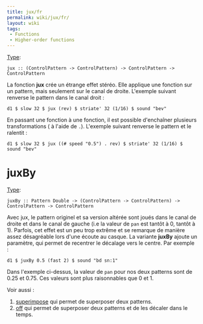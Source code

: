 ```yaml
---
title: jux/fr
permalink: wiki/jux/fr/
layout: wiki
tags:
 - Functions
 - Higher-order functions
---
```


<languages/> [Type](/wiki/Type_signature "wikilink"):

    jux :: (ControlPattern -> ControlPattern) -> ControlPattern -> ControlPattern

La fonction **jux** crée un étrange effet stéréo. Elle applique une
fonction sur un pattern, mais seulement sur le canal de droite.
L'exemple suivant renverse le pattern dans le canal droit :

    d1 $ slow 32 $ jux (rev) $ striate' 32 (1/16) $ sound "bev"

En passant une fonction à une fonction, il est possible d'enchaîner
plusieurs transformations ( à l'aide de `.`). L'exemple suivant renverse
le pattern et le ralentit :

    d1 $ slow 32 $ jux ((# speed "0.5") . rev) $ striate' 32 (1/16) $ sound "bev"

# juxBy

[Type](/wiki/Type_signature "wikilink"):

    juxBy :: Pattern Double -> (ControlPattern -> ControlPattern) -> ControlPattern -> ControlPattern

Avec jux, le pattern originel et sa version altérée sont joués dans le
canal de droite et dans le canal de gauche (i.e la valeur de `pan` est
tantôt à 0, tantôt à 1). Parfois, cet effet est un peu trop extrême et
se remarque de manière assez désagréable lors d'une écoute au casque. La
variante **juxBy** ajoute un paramètre, qui permet de recentrer le
décalage vers le centre. Par exemple :

    d1 $ juxBy 0.5 (fast 2) $ sound "bd sn:1"

Dans l'exemple ci-dessus, la valeur de `pan` pour nos deux patterns sont
de 0.25 et 0.75. Ces valeurs sont plus raisonnables que 0 et 1.

Voir aussi :

1.  [superimpose](superimpose "wikilink") qui permet de superposer deux
    patterns.
2.  [off](off "wikilink") qui permet de superposer deux patterns et de
    les décaler dans le temps.
